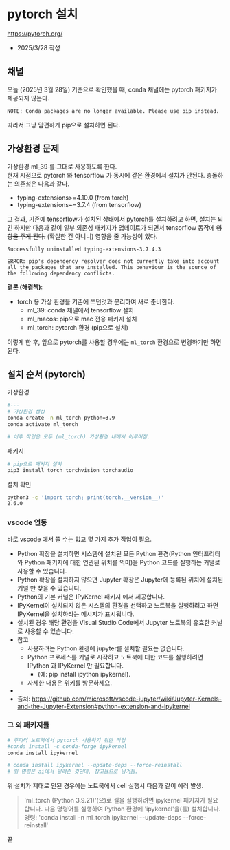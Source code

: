 

# pytorch 설치

https://pytorch.org/

- 2025/3/28 작성

## 채널
오늘 (2025년 3월 28일) 기준으로 확인했을 때, conda 채널에는 pytorch 패키지가 제공되지 않는다. <br>
```
NOTE: Conda packages are no longer available. Please use pip instead.
```
따라서 그냥 맘편하게 pip으로 설치하면 된다.

## 가상환경 문제

~~가상환경 ml_39 를 그대로 사용하도록 한다.~~ <br>
현재 시점으로 pytorch 와 tensorflow 가 동시에 같은 환경에서 설치가 안된다. 충돌하는 의존성은 다음과 같다.
- typing-extensions>=4.10.0 (from torch)
- typing-extensions~=3.7.4 (from tensorflow)

그 결과, 기존에 tensorflow가 설치된 상태에서 pytorch를 설치하려고 하면, 설치는 되긴 하지만 다음과 같이 일부 의존성 패키지가 업데이트가 되면서 tensorflow 동작에 ~~영향을 주게 된다.~~ (확실한 건 아니니) 영향을 줄 가능성이 있다.
```
Successfully uninstalled typing-extensions-3.7.4.3

ERROR: pip's dependency resolver does not currently take into account all the packages that are installed. This behaviour is the source of the following dependency conflicts.
```

**결론 (해결책)**:
- torch 용 가상 환경을 기존에 쓰던것과 분리하여 새로 준비한다.
  - ml_39: conda 채널에서 tensorflow 설치
  - ml_macos: pip으로 mac 전용 패키지 설치
  - ml_torch: pytorch 환경 (pip으로 설치)

이렇게 한 후, 앞으로 pytorch를 사용할 경우에는 `ml_torch` 환경으로 변경하기만 하면 된다.


## 설치 순서 (pytorch)

가상환경
```bash
#---
# 가상환경 생성
conda create -n ml_torch python=3.9
conda activate ml_torch

# 이후 작업은 모두 (ml_torch) 가상환경 내에서 이루어짐.
```

패키지
```bash
# pip으로 패키지 설치
pip3 install torch torchvision torchaudio
```

설치 확인
```bash
python3 -c 'import torch; print(torch.__version__)'
2.6.0
```

### vscode 연동
바로 vscode 에서 쓸 수는 없고 몇 가지 추가 작업이 필요.
- Python 확장을 설치하면 시스템에 설치된 모든 Python 환경(Python 인터프리터와 Python 패키지에 대한 연관된 ​​위치를 의미)을 Python 코드를 실행하는 커널로 사용할 수 있습니다.
- Python 확장을 설치하지 않으면 Jupyter 확장은 Jupyter에 등록된 위치에 설치된 커널 만 찾을 수 있습니다.
- Python의 기본 커널은 IPyKernel 패키지 에서 제공합니다.
- IPyKernel이 설치되지 않은 시스템의 환경을 선택하고 노트북을 실행하려고 하면 IPyKernel을 설치하라는 메시지가 표시됩니다.
- 설치된 경우 해당 환경을 Visual Studio Code에서 Jupyter 노트북의 유효한 커널로 사용할 수 있습니다.
- 참고
  - 사용하려는 Python 환경에 jupyter를 설치할 필요는 없습니다.
  - Python 프로세스를 커널로 시작하고 노트북에 대한 코드를 실행하려면 IPython 과 IPyKernel 만 필요합니다.
    - (예: pip install ipython ipykernel).
  - 자세한 내용은 위키를 방문하세요.
-
- 출처: https://github.com/microsoft/vscode-jupyter/wiki/Jupyter-Kernels-and-the-Jupyter-Extension#python-extension-and-ipykernel

### 그 외 패키지들
```bash
# 주피터 노트북에서 pytorch 사용하기 위한 작업
#conda install -c conda-forge ipykernel
conda install ipykernel

# conda install ipykernel --update-deps --force-reinstall
# 위 명령은 ai에서 알려준 것인데, 참고용으로 남겨둠.
```

위 설치가 제대로 안된 경우에는 노트북에서 cell 실행시 다음과 같이 에러 발생.

> 'ml_torch (Python 3.9.21)'(으)로 셀을 실행하려면 ipykernel 패키지가 필요합니다.
> 다음 명령어를 실행하여 Python 환경에 'ipykernel'을(를) 설치합니다.
>  명령: 'conda install -n ml_torch ipykernel --update-deps --force-reinstall'

끝
